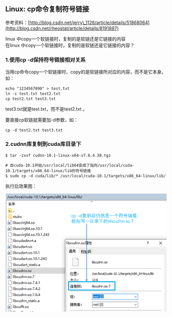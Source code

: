 ## Linux: cp命令复制符号链接

参考资料：[http://blog.csdn.net/jerry\_1126/article/details/51868064](http://blog.csdn.net/rheostat/article/details/8191887)

linux 中copy一个软链接时，复制的是软链还是它链接的内容  
在linux 中copy一个软链接时，复制的是软链还是它链接的内容？

### 1.使用cp -d保持符号链接相对关系

当用cp命令copy一个软链接时，copy的是软链接所对应的内容，而不是它本身。如：

```shell
echo "1234567890" > test.txt
ln -s test.txt test2.txt
cp test2.txt test3.txt
```

test3.txt就是test.txt，而不是test2.txt 。

要直接cp软链就需要加-d参数，如：

```shell
cp -d test2.txt test3.txt
```

### 2.cudnn库复制到cuda库目录下

```shell
$ tar -zxvf cudnn-10.1-linux-x64-v7.6.4.38.tgz
```

```shell
# 自cuda-10.1开始/usr/local/lib64变成了指向/usr/local/cuda-10.1/targets/x86_64-linux/lib的符号链接
$ sudo cp -d cuda/lib/* /usr/local/cuda-10.1/targets/x86_64-linux/lib/
```

执行后效果图：

![](/assets/lin006_01.png)



